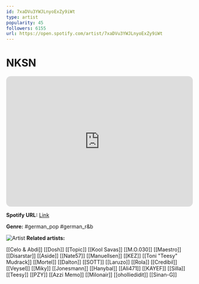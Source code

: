 ```yaml
---
id: 7xaDVu3YWJLnyoExZy9iWt
type: artist
popularity: 45
followers: 6155
url: https://open.spotify.com/artist/7xaDVu3YWJLnyoExZy9iWt
---
```

# NKSN

<iframe style="border-radius:12px" src="https://open.spotify.com/embed/artist/7xaDVu3YWJLnyoExZy9iWt" width="100%" height="352" frameBorder="0" allowfullscreen="" allow="autoplay; clipboard-write; encrypted-media; fullscreen; picture-in-picture" loading="lazy"></iframe>

**Spotify URL:** [Link](https://open.spotify.com/artist/7xaDVu3YWJLnyoExZy9iWt)

**Genre:**  #german_pop #german_r&b

![Artist](https://i.scdn.co/image/ab6761610000e5ebca06bac8f41fe8f7169d292d)
**Related artists:**

[[Celo & Abdi]]
[[Dosh]]
[[Topic]]
[[Kool Savas]]
[[M.O.030]]
[[Maestro]]
[[Disarstar]]
[[Aside]]
[[Nate57]]
[[Manuellsen]]
[[KEZ]]
[[Toni "Teesy" Mudrack]]
[[Mortel]]
[[Dalton]]
[[SOTT]]
[[Laruzo]]
[[Rola]]
[[Credibil]]
[[Veysel]]
[[Miky]]
[[Jonesmann]]
[[Hanybal]]
[[Ali471]]
[[KAYEF]]
[[Silla]]
[[Teesy]]
[[PZY]]
[[Azzi Memo]]
[[Milonair]]
[[oholliedidit]]
[[Sinan-G]]
